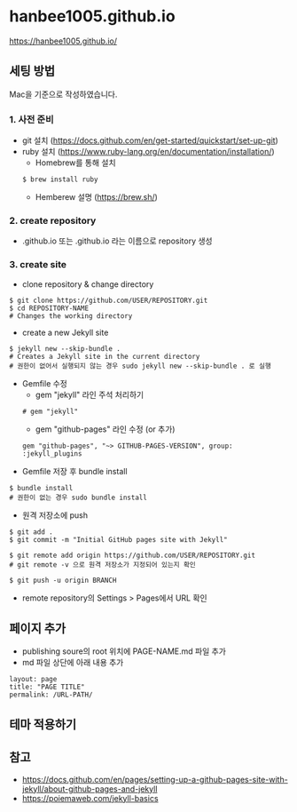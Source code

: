 # hanbee1005.github.io
 https://hanbee1005.github.io/

## 세팅 방법
Mac을 기준으로 작성하였습니다.

### 1. 사전 준비
- git 설치 (https://docs.github.com/en/get-started/quickstart/set-up-git)
- ruby 설치 (https://www.ruby-lang.org/en/documentation/installation/)
	+ Homebrew를 통해 설치
	```shell
	$ brew install ruby
	```
	+ Hemberew 설명 (https://brew.sh/)

### 2. create repository
- <user>.github.io 또는 <organization>.github.io 라는 이름으로 repository 생성

### 3. create site
- clone repository & change directory
```shell
$ git clone https://github.com/USER/REPOSITORY.git
$ cd REPOSITORY-NAME
# Changes the working directory
```
- create a new Jekyll site
```shell
$ jekyll new --skip-bundle .
# Creates a Jekyll site in the current directory
# 권한이 없어서 실행되지 않는 경우 sudo jekyll new --skip-bundle . 로 실행
```
- Gemfile 수정
	+ gem "jekyll" 라인 주석 처리하기
	```
	# gem "jekyll"
	```
	+ gem "github-pages" 라인 수정 (or 추가)
	```
	gem "github-pages", "~> GITHUB-PAGES-VERSION", group: :jekyll_plugins
	```
- Gemfile 저장 후 bundle install
```shell
$ bundle install
# 권한이 없는 경우 sudo bundle install
```
- 원격 저장소에 push
```shell
$ git add .
$ git commit -m "Initial GitHub pages site with Jekyll"

$ git remote add origin https://github.com/USER/REPOSITORY.git
# git remote -v 으로 원격 저장소가 지정되어 있는지 확인

$ git push -u origin BRANCH
```
- remote repository의 Settings > Pages에서 URL 확인

## 페이지 추가
- publishing soure의 root 위치에 PAGE-NAME.md 파일 추가
- md 파일 상단에 아래 내용 추가
```
layout: page
title: "PAGE TITLE"
permalink: /URL-PATH/
```

## 테마 적용하기

## 참고
- https://docs.github.com/en/pages/setting-up-a-github-pages-site-with-jekyll/about-github-pages-and-jekyll
- https://poiemaweb.com/jekyll-basics

